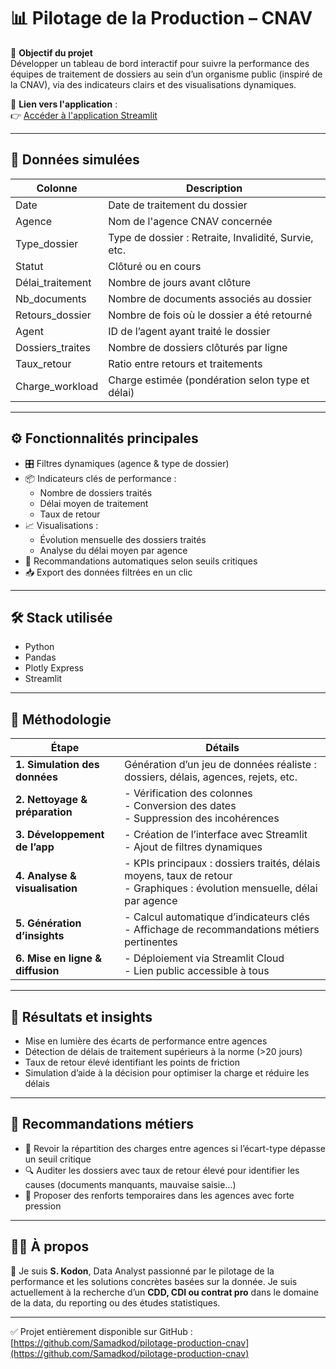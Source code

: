 # 📊 Pilotage de la Production – CNAV

🎯 **Objectif du projet**  
Développer un tableau de bord interactif pour suivre la performance des équipes de traitement de dossiers au sein d’un organisme public (inspiré de la CNAV), via des indicateurs clairs et des visualisations dynamiques.

🔗 **Lien vers l'application** :  
👉 [Accéder à l'application Streamlit](https://pilotage-appuction-cnav-aenhnxkzdjkwnqfcpcleid.streamlit.app/)

---

## 📁 Données simulées

| Colonne              | Description                                                        |
|----------------------|--------------------------------------------------------------------|
| Date                 | Date de traitement du dossier                                      |
| Agence               | Nom de l'agence CNAV concernée                                     |
| Type_dossier         | Type de dossier : Retraite, Invalidité, Survie, etc.               |
| Statut               | Clôturé ou en cours                                                |
| Délai_traitement     | Nombre de jours avant clôture                                      |
| Nb_documents         | Nombre de documents associés au dossier                            |
| Retours_dossier      | Nombre de fois où le dossier a été retourné                        |
| Agent                | ID de l’agent ayant traité le dossier                              |
| Dossiers_traites     | Nombre de dossiers clôturés par ligne                              |
| Taux_retour          | Ratio entre retours et traitements                                |
| Charge_workload      | Charge estimée (pondération selon type et délai)                   |
---

## ⚙️ Fonctionnalités principales

- 🎛️ Filtres dynamiques (agence & type de dossier)
- 📦 Indicateurs clés de performance :
  - Nombre de dossiers traités
  - Délai moyen de traitement
  - Taux de retour
- 📈 Visualisations :
  - Évolution mensuelle des dossiers traités
  - Analyse du délai moyen par agence
- 🧠 Recommandations automatiques selon seuils critiques
- 📥 Export des données filtrées en un clic

---

## 🛠️ Stack utilisée

- Python
- Pandas
- Plotly Express
- Streamlit

---
## 🧠 Méthodologie

| Étape                             | Détails                                                                 |
|----------------------------------|-------------------------------------------------------------------------|
| **1. Simulation des données**    | Génération d’un jeu de données réaliste : dossiers, délais, agences, rejets, etc. |
| **2. Nettoyage & préparation**   | - Vérification des colonnes<br>- Conversion des dates<br>- Suppression des incohérences |
| **3. Développement de l’app**    | - Création de l’interface avec Streamlit<br>- Ajout de filtres dynamiques |
| **4. Analyse & visualisation**   | - KPIs principaux : dossiers traités, délais moyens, taux de retour<br>- Graphiques : évolution mensuelle, délai par agence |
| **5. Génération d’insights**     | - Calcul automatique d’indicateurs clés<br>- Affichage de recommandations métiers pertinentes |
| **6. Mise en ligne & diffusion** | - Déploiement via Streamlit Cloud<br>- Lien public accessible à tous |


---
## 📌 Résultats et insights

- Mise en lumière des écarts de performance entre agences
- Détection de délais de traitement supérieurs à la norme (>20 jours)
- Taux de retour élevé identifiant les points de friction
- Simulation d’aide à la décision pour optimiser la charge et réduire les délais

---

## 💬 Recommandations métiers

- 📍 Revoir la répartition des charges entre agences si l’écart-type dépasse un seuil critique
- 🔍 Auditer les dossiers avec taux de retour élevé pour identifier les causes (documents manquants, mauvaise saisie…)
- 👥 Proposer des renforts temporaires dans les agences avec forte pression

---

## 🧑‍💼 À propos

👋 Je suis **S. Kodon**, Data Analyst passionné par le pilotage de la performance et les solutions concrètes basées sur la donnée. Je suis actuellement à la recherche d’un **CDD, CDI ou contrat pro** dans le domaine de la data, du reporting ou des études statistiques.

---

✅ Projet entièrement disponible sur GitHub :
[https://github.com/Samadkod/pilotage-production-cnav](https://github.com/Samadkod/pilotage-production-cnav)
